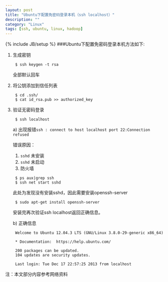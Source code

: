 ```yaml
---
layout: post
title: "Ubuntu下配置免密码登录本机（ssh localhost）"
description: ""
category: "Linux"
tags: [ssh, ubuntu, linux, hadoop]
---
```

{% include JB/setup %}
###Ubuntu下配置免密码登录本机方法如下:

   <!-- more -->
1. 生成密钥

        $ ssh keygen -t rsa

   全部默认回车

2. 将公钥添加到信任列表

        $ cd .ssh/
        $ cat id_rsa.pub >> authorized_key

3. 验证无密码登录

        $ ssh localhost

   a) 出现报错`ssh : connect to host localhost port 22:Connection refused`

      错误原因：
      1. `sshd` 未安装
      2. `sshd` 未启动
      3. 防火墙

        $ ps aux|grep ssh
        $ ssh net start sshd

      此处为发现没有安装sshd，因此需要安装openssh-server

        $ sudo apt-get install openssh-server

      安装完再次验证ssh localhost返回正确信息。

   b) 正确信息

        Welcome to Ubuntu 12.04.3 LTS (GNU/Linux 3.8.0-29-generic x86_64)
        
        * Documentation:  https://help.ubuntu.com/
        
        200 packages can be updated.
        104 updates are security updates.

        Last login: Tue Dec 17 22:57:25 2013 from localhost

注：本文部分内容参考网络资料
